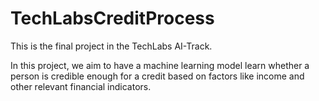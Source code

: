 # TechLabsCreditProcess
This is the final project in the TechLabs AI-Track. 

In this project, we aim to have a machine learning model learn whether a person is credible enough for a credit based on factors like income and other relevant financial indicators.
